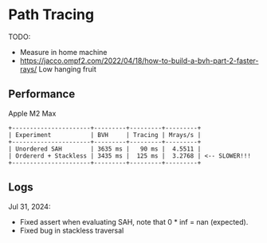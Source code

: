 # Path Tracing

TODO:
* Measure in home machine
* https://jacco.ompf2.com/2022/04/18/how-to-build-a-bvh-part-2-faster-rays/ 
  Low hanging fruit

## Performance
Apple M2 Max
```
+----------------------+---------+---------+---------+
| Experiment           | BVH     | Tracing | Mrays/s |
+----------------------+---------+---------+---------+
| Unordered SAH        | 3635 ms |   90 ms |  4.5511 |
| Ordererd + Stackless | 3435 ms |  125 ms |  3.2768 | <-- SLOWER!!!
+----------------------+---------+---------+---------+
```

## Logs
Jul 31, 2024:
* Fixed assert when evaluating SAH, note that 0 * inf = nan (expected).
* Fixed bug in stackless traversal 
